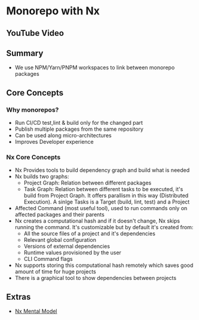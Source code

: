 # Monorepo with Nx

## YouTube Video

## Summary

- We use NPM/Yarn/PNPM workspaces to link between monorepo packages

## Core Concepts

### Why monorepos?

- Run CI/CD test,lint & build only for the changed part
- Publish multiple packages from the same repository
- Can be used along micro-architectures
- Improves Developer experience

### Nx Core Concepts

- Nx Provides tools to build dependency graph and build what is needed
- Nx builds two graphs:
  - Project Graph: Relation between different packages
  - Task Graph: Relation between different tasks to be executed, it's build from Project Graph. It offers parallism in this way (Distributed Execution). A sinlge Tasks is a Target (build, lint, test) and a Project
- Affected Command (most useful tool), used to run commands only on affected packages and their parents
- Nx creates a computational hash and if it doesn't change, Nx skips running the command. It's customizable but by default it's created from:
  - All the source files of a project and it's dependencies
  - Relevant global configuration
  - Versions of external dependencies
  - Runtime values provisioned by the user
  - CLI Command flags
- Nx supports storing this computational hash remotely which saves good amount of time for huge projects
- There is a graphical tool to show dependencies between projects

## Extras

- [Nx Mental Model](https://nx.dev/concepts/mental-model)
